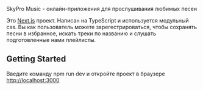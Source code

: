 SkyPro Music - онлайн-приложения для прослушивания любимых песен

Это [Next.js](https://nextjs.org/) проект. Написан на TypeScript и используется модульный css. Вы как пользователь можете зарегестрироваться, чтобы сохранять песни в избранное, искать треки по названию и слушать подготовленные нами плейлисты.

## Getting Started

Введите команду npm run dev и откройте проект в браузере [http://localhost:3000](http://localhost:3000)